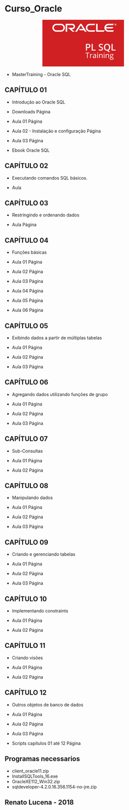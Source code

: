 # Curso_Oracle

<p align="center">
  <img src="slide_plsql.jpg"/>
  
</p>

- MasterTraining - Oracle SQL
## CAPÍTULO 01
- Introdução ao Oracle SQL

- Downloads Página
- Aula 01 Página
- Aula 02 - Instalação e configuração Página
- Aula 03 Página
- Ebook Oracle SQL

## CAPÍTULO 02
- Executando comandos SQL básicos.

- Aula

## CAPÍTULO 03
- Restringindo e ordenando dados

- Aula Página

## CAPÍTULO 04
- Funções básicas

- Aula 01 Página
- Aula 02 Página
- Aula 03 Página
- Aula 04 Página
- Aula 05 Página
- Aula 06 Página

## CAPÍTULO 05
- Exibindo dados a partir de múltiplas tabelas

- Aula 01 Página
- Aula 02 Página
- Aula 03 Página

## CAPÍTULO 06
- Agregando dados utilizando funções de grupo

- Aula 01 Página
- Aula 02 Página
- Aula 03 Página

## CAPÍTULO 07
- Sub-Consultas

- Aula 01 Página
- Aula 02 Página

## CAPÍTULO 08
- Manipulando dados

- Aula 01 Página
- Aula 02 Página
- Aula 03 Página

## CAPÍTULO 09
- Criando e gerenciando tabelas

- Aula 01 Página
- Aula 02 Página
- Aula 03 Página

## CAPÍTULO 10
- Implementando constraints 

- Aula 01 Página
- Aula 02 Página

## CAPÍTULO 11
- Criando visões

- Aula 01 Página
- Aula 02 Página

## CAPÍTULO 12
- Outros objetos de banco de dados

- Aula 01 Página
- Aula 02 Página
- Aula 03 Página
- Scripts capítulos 01 até 12 Página

## Programas necessarios
- client_oracle11.zip
- InstallSQLTools_16.exe
- OracleXE112_Win32.zip
- sqldeveloper-4.2.0.16.356.1154-no-jre.zip

## Renato Lucena - 2018